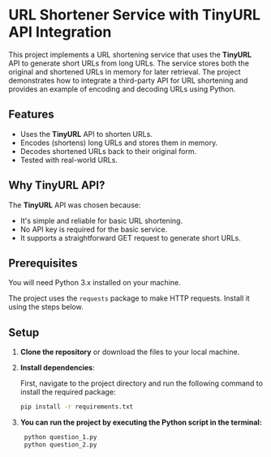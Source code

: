 # URL Shortener Service with TinyURL API Integration

This project implements a URL shortening service that uses the **TinyURL** API to generate short URLs from long URLs. The service stores both the original and shortened URLs in memory for later retrieval. The project demonstrates how to integrate a third-party API for URL shortening and provides an example of encoding and decoding URLs using Python.

## Features
- Uses the **TinyURL** API to shorten URLs.
- Encodes (shortens) long URLs and stores them in memory.
- Decodes shortened URLs back to their original form.
- Tested with real-world URLs.

## Why TinyURL API?
The **TinyURL** API was chosen because:
- It's simple and reliable for basic URL shortening.
- No API key is required for the basic service.
- It supports a straightforward GET request to generate short URLs.

## Prerequisites
You will need Python 3.x installed on your machine.

The project uses the `requests` package to make HTTP requests. Install it using the steps below.

## Setup

1. **Clone the repository** or download the files to your local machine.
   
2. **Install dependencies**:

   First, navigate to the project directory and run the following command to install the required package:

   ```bash
   pip install -r requirements.txt

3. **You can run the project by executing the Python script in the terminal:**
   
   ```bash
    python question_1.py
    python question_2.py
